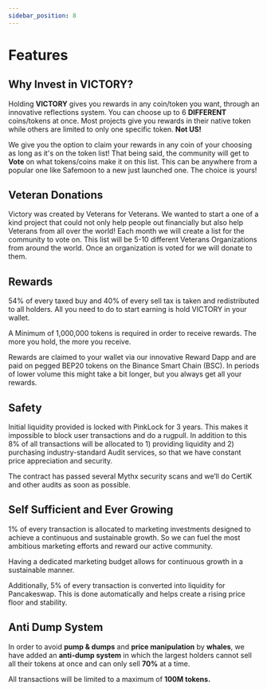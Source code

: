 ```yaml
---
sidebar_position: 8
---
```


# Features

## Why Invest in VICTORY?


Holding **VICTORY** gives you rewards in any coin/token you want, through an innovative reflections system. You can choose up to 6 **DIFFERENT** coins/tokens at once. Most projects give you rewards in their native token while others are limited to only one specific token. 
**Not US!** 

We give you the option to claim your rewards in any coin of your choosing as long as it's on the token list! That being said, the community will get to **Vote** on what tokens/coins make it on this list. This can be anywhere from a popular one like Safemoon to a new just launched one. The choice is yours!


## Veteran Donations

Victory was created by Veterans for Veterans. We wanted to start a one of a kind project that could not only help people out financially but also help Veterans from all over the world! Each month we will create a list for the community to vote on. This list will be 5-10 different Veterans Organizations from around the world. Once an organization is voted for we will donate to them. 

## Rewards

54% of every taxed buy  and 40% of every sell tax  is taken and redistributed to all holders. All you need to do to start earning is hold VICTORY in your wallet.

A Minimum of 1,000,000 tokens is required in order to receive rewards. The more you hold, the more you receive.

Rewards are claimed to your wallet via our innovative Reward Dapp and are paid on pegged BEP20 tokens on the Binance Smart Chain (BSC). In periods of lower volume this might take a bit longer, but you always get all your rewards.



## Safety

Initial liquidity provided is locked with PinkLock for 3 years. This makes it impossible to block user transactions and do a rugpull. In addition to this 8% of all transactions will be allocated to 1) providing liquidity and 2) purchasing industry-standard Audit services, so that we have constant price appreciation and security. 

The contract has passed several Mythx security scans and we’ll do CertiK and other audits as soon as possible.


## Self Sufficient and Ever Growing
1% of every transaction is allocated to marketing investments designed to achieve a continuous and sustainable growth. So we can fuel the most ambitious marketing efforts and reward our active community. 

Having a dedicated marketing budget allows for continuous growth in a sustainable manner. 

Additionally, 5% of every transaction is converted into liquidity for Pancakeswap. This is done automatically and helps create a rising price floor and stability.

## Anti Dump System
In order to avoid **pump & dumps** and **price manipulation** by **whales**, we have added an **anti-dump system** in which the largest holders cannot sell all their tokens at once and can only sell **70%** at a time.

 All transactions will be limited to a maximum of **100M tokens.**